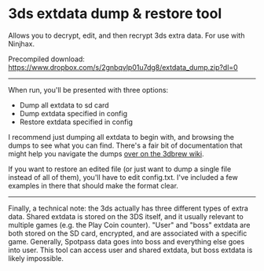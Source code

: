 3ds extdata dump & restore tool
============

Allows you to decrypt, edit, and then recrypt 3ds extra data. For use with Ninjhax.

Precompiled download: https://www.dropbox.com/s/2gnbqvlp01u7dg8/extdata_dump.zip?dl=0

----

When run, you'll be presented with three options:

* Dump all extdata to sd card
* Dump extdata specified in config
* Restore extdata specified in config

I recommend just dumping all extdata to begin with, and browsing the dumps to see what you can find. There's a fair bit of documentation that might help you navigate the dumps [over on the 3dbrew wiki](http://3dbrew.org/wiki/Extdata#SD_Extdata).

If you want to restore an edited file (or just want to dump a single file instead of all of them), you'll have to edit config.txt. I've included a few examples in there that should make the format clear.

----

Finally, a technical note: the 3ds actually has three different types of extra data. Shared extdata is stored on the 3DS itself, and it usually relevant to multiple games (e.g. the Play Coin counter). "User" and "boss" extdata are both stored on the SD card, encrypted, and are associated with a specific game. Generally, Spotpass data goes into boss and everything else goes into user. This tool can access user and shared extdata, but boss extdata is likely impossible.
